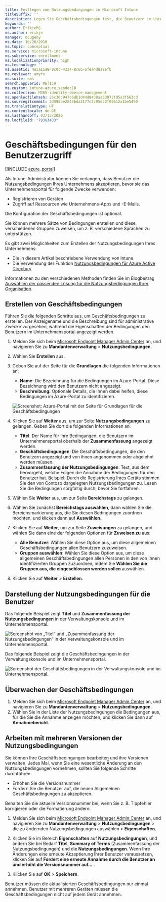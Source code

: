 ```yaml
---
title: Festlegen von Nutzungsbedingungen in Microsoft Intune
titleSuffix: ''
description: Legen Sie Geschäftsbedingungen fest, die Benutzern im Unternehmensportal für Intune angezeigt werden.
keywords: ''
author: ErikjeMS
ms.author: erikje
manager: dougeby
ms.date: 10/20/2018
ms.topic: conceptual
ms.service: microsoft-intune
ms.subservice: enrollment
ms.localizationpriority: high
ms.technology: ''
ms.assetid: 4a3a11a8-9c0c-4334-8c6b-6fea4d0a2efb
ms.reviewer: amyro
ms.suite: ems
search.appverid: MET150
ms.custom: intune-azure;seodec18
ms.collection: M365-identity-device-management
ms.openlocfilehash: 26c30c947c6db1d44d8438aa63972fd5a3f663cd
ms.sourcegitcommit: 3d895be2844bda2177c2c85dc2f09612a1be5490
ms.translationtype: HT
ms.contentlocale: de-DE
ms.lasthandoff: 03/13/2020
ms.locfileid: "79363433"
---
```

# <a name="terms-and-conditions-for-user-access"></a>Geschäftsbedingungen für den Benutzerzugriff

[!INCLUDE [azure_portal](../includes/azure_portal.md)]

Als Intune-Administrator können Sie verlangen, dass Benutzer die Nutzungsbedingungen Ihres Unternehmens akzeptieren, bevor sie das Unternehmensportal für folgende Zwecke verwenden:
- Registrieren von Geräten
- Zugriff auf Ressourcen wie Unternehmens-Apps und -E-Mails.

Die Konfiguration der Geschäftsbedingungen ist optional.

Sie können mehrere Sätze von Bedingungen erstellen und diese verschiedenen Gruppen zuweisen, um z. B. verschiedene Sprachen zu unterstützen.

Es gibt zwei Möglichkeiten zum Erstellen der Nutzungsbedingungen Ihres Unternehmens:
- Die in diesem Artikel beschriebene Verwendung von Intune
- Die Verwendung der Funktion [Nutzungsbedingungen für Azure Active Directory](https://docs.microsoft.com/azure/active-directory/governance/active-directory-tou)

Informationen zu den verschiedenen Methoden finden Sie im Blogbeitrag [Auswählen der passenden Lösung für die Nutzungsbedingungen Ihrer Organisation](https://go.microsoft.com/fwlink/?linkid=2010506&clcid=0x409). 

## <a name="create-terms-and-conditions"></a>Erstellen von Geschäftsbedingungen
Führen Sie die folgenden Schritte aus, um Geschäftsbedingungen zu erstellen. Der Anzeigename und die Beschreibung sind für administrative Zwecke vorgesehen, während die Eigenschaften der Bedingungen den Benutzern im Unternehmensportal angezeigt werden.

1. Melden Sie sich beim [Microsoft Endpoint Manager Admin Center](https://go.microsoft.com/fwlink/?linkid=2109431) an, und navigieren Sie zu **Mandantenverwaltung** > **Nutzungsbedingungen**.
2. Wählen Sie **Erstellen** aus.
3. Geben Sie auf der Seite für die **Grundlagen** die folgenden Informationen an:

   - **Name:** Die Bezeichnung für die Bedingungen im Azure-Portal. Diese Bezeichnung wird den Benutzern nicht angezeigt.
   - **Beschreibung:** Optionale Details, die Ihnen dabei helfen, diese Bedingungen im Azure-Portal zu identifizieren.

    ![Screenshot: Azure-Portal mit der Seite für Grundlagen für die Geschäftsbedingungen](./media/terms-and-conditions-create/terms-basics-page.png)

4. Klicken Sie auf **Weiter** aus, um zur Seite **Nutzungsbedingungen** zu gelangen. Geben Sie dort die folgenden Informationen an:

   - **Titel**: Der Name für Ihre Bedingungen, die Benutzern im Unternehmensportal oberhalb der **Zusammenfassung** angezeigt werden.
   - **Geschäftsbedingungen**: Die Geschäftsbedingungen, die den Benutzern angezeigt und von ihnen angenommen oder abgelehnt werden müssen.
   - **Zusammenfassung der Nutzungsbedingungen**: Text, aus dem hervorgeht, welche Folgen die Annahme der Bedingungen für den Benutzer hat. Beispiel: Durch die Registrierung Ihres Geräts stimmen Sie den von Contoso dargelegten Nutzungsbedingungen zu. Lesen Sie die Bedingungen sorgfältig durch, bevor Sie fortfahren.

5. Wählen Sie **Weiter** aus, um zur Seite **Bereichstags** zu gelangen.

6. Wählen Sie zunächst **Bereichstags auswählen**, dann wählen Sie die Bereichsmarkierung aus, die Sie diesen Bedingungen zuordnen möchten, und klicken dann auf **Auswählen**. 

7. Klicken Sie auf **Weiter**, um zur Seite **Zuweisungen** zu gelangen, und wählen Sie dann eine der folgenden Optionen für **Zuweisen zu** aus:
    - **Alle Benutzer**: Wählen Sie diese Option aus, um diese allgemeinen Geschäftsbedingungen allen Benutzern zuzuweisen.
    - **Gruppen auswählen**: Wählen Sie diese Option aus, um diese allgemeinen Geschäftsbedingungen allen Personen in den von Ihnen identifizierten Gruppen zuzuordnen, indem Sie **Wählen Sie die Gruppen aus, die eingeschlossen werden sollen** auswählen.

8. Klicken Sie auf **Weiter** > **Erstellen**.

## <a name="see-how-terms-are-displayed-to-your-users"></a>Darstellung der Nutzungsbedingungen für die Benutzer
Das folgende Beispiel zeigt **Titel** und **Zusammenfassung der Nutzungsbedingungen** in der Verwaltungskonsole und im Unternehmensportal.

![Screenshot von „Titel“ und „Zusammenfassung der Nutzungsbedingungen“ in der Verwaltungskonsole und im Unternehmensportal.](./media/terms-and-conditions-create/terms-summary-terms.png)

Das folgende Beispiel zeigt die Geschäftsbedingungen in der Verwaltungskonsole und im Unternehmensportal.

![Screenshot der Geschäftsbedingungen in der Verwaltungskonsole und im Unternehmensportal.](./media/terms-and-conditions-create/terms-properties-terms.png)


## <a name="monitor-terms-and-conditions"></a>Überwachen der Geschäftsbedingungen

1. Melden Sie sich beim [Microsoft Endpoint Manager Admin Center](https://go.microsoft.com/fwlink/?linkid=2109431) an, und navigieren Sie zu **Mandantenverwaltung** > **Nutzungsbedingungen**.
2. Wählen Sie in der Liste der Nutzungsbedingungen die Bedingungen aus, für die Sie die Annahme anzeigen möchten, und klicken Sie dann auf **Annahmebericht**.

## <a name="work-with-multiple-versions-of-terms-and-conditions"></a>Arbeiten mit mehreren Versionen der Nutzungsbedingungen
Sie können Ihre Geschäftsbedingungen bearbeiten und ihre Versionen verwalten. Jedes Mal, wenn Sie eine wesentliche Änderung an den Nutzungsbedingungen vornehmen, sollten Sie folgende Schritte durchführen:
- Erhöhen Sie die Versionsnummer
- Fordern Sie die Benutzer auf, die neuen Allgemeinen Geschäftsbedingungen zu akzeptieren.

Behalten Sie die aktuelle Versionsnummer bei, wenn Sie z. B. Tippfehler korrigieren oder die Formatierung ändern.

1. Melden Sie sich beim [Microsoft Endpoint Manager Admin Center](https://go.microsoft.com/fwlink/?linkid=2109431) an, und navigieren Sie zu **Mandantenverwaltung** > **Nutzungsbedingungen** > die zu ändernden Nutzungsbedingungen auswählen > **Eigenschaften**.

2. Klicken Sie im Bereich **Eigenschaften** auf **Nutzungsbedingungen**, und ändern Sie bei Bedarf **Titel**, **Summary of Terms** (Zusammenfassung der Nutzungsbedingungen) und die **Nutzungsbedingungen**. Wenn Ihre Änderungen eine erneute Akzeptierung Ihrer Benutzer voraussetzen, klicken Sie auf **Fordert eine erneute Annahme durch die Benutzer an und erhöht die Versionsnummer auf...** .

3. Klicken Sie auf **OK** > **Speichern**.

Benutzer müssen die aktualisierten Geschäftsbedingungen nur einmal annehmen. Benutzer mit mehreren Geräten müssen die Geschäftsbedingungen nicht auf jedem Gerät annehmen.
